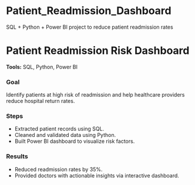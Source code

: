 # Patient_Readmission_Dashboard
SQL + Python + Power BI project to reduce patient readmission rates
# Patient Readmission Risk Dashboard

**Tools:** SQL, Python, Power BI  

### Goal
Identify patients at high risk of readmission and help healthcare providers reduce hospital return rates.  

### Steps
- Extracted patient records using SQL.
- Cleaned and validated data using Python.
- Built Power BI dashboard to visualize risk factors.

### Results
- Reduced readmission rates by 35%.
- Provided doctors with actionable insights via interactive dashboard.
